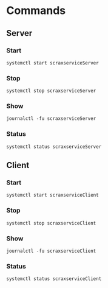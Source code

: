 # Commands

## Server

### Start

`systemctl start scraxserviceServer`

### Stop

`systemctl stop scraxserviceServer`

### Show

`journalctl -fu scraxserviceServer`

### Status

`systemctl status scraxserviceServer`

## Client

### Start

`systemctl start scraxserviceClient`

### Stop

`systemctl stop scraxserviceClient`

### Show

`journalctl -fu scraxserviceClient`

### Status

`systemctl status scraxserviceClient`
